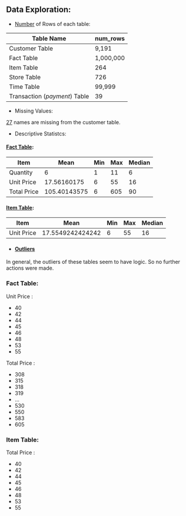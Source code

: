 ## Data Exploration:
- [Number](https://github.com/mfernandezcean/ECommerce_Data_Analysis/blob/main/Data_Exploration/Basic_information.md) of Rows of each table:
  
|  Table Name| num_rows |
|--|--|
| Customer Table |9,191|
| Fact Table| 1,000,000|
|Item Table | 264|
| Store Table|726 |
| Time Table|99,999 |
| Transaction (_payment_) Table| 39|

- Missing Values:

[27](https://github.com/mfernandezcean/ECommerce_Data_Analysis/blob/main/Data_Exploration/Missing_Values.md) names are missing from the customer table.

- Descriptive Statistcs:

#### [Fact Table](https://github.com/mfernandezcean/ECommerce_Data_Analysis/blob/main/Data_Exploration/Descriptive_Statistics.md):

| Item| Mean|Min| Max|Median
|--|--|--|--|--|
|Quantity| 6| 1|11 | 6
|Unit Price| 17.56160175| 6|55| 16
|Total Price| 105.40143575| 6|605| 90

#### [Item Table](https://github.com/mfernandezcean/ECommerce_Data_Analysis/blob/main/Data_Exploration/Descriptive_Statistics.md):

| Item| Mean|Min| Max|Median
|--|--|--|--|--|
|Unit Price| 17.5549242424242| 6|55| 16




- #### [Outliers](https://github.com/mfernandezcean/ECommerce_Data_Analysis/blob/main/Data_Exploration/Identify_Outliers.md)

In general, the outliers of these tables seem to have logic. So no further actions were made.

### Fact Table:

Unit Price :

 - 40
 - 42
 - 44
 - 45
 - 46
 - 48
 - 53
 - 55

Total Price :

 - 308
 - 315
 - 318
 - 319
 - ...
 - 530
 - 550
 - 583
 - 605

### Item Table:

Total Price :

 - 40
 - 42
 - 44
 - 45
 - 46
 - 48
 - 53
 - 55
